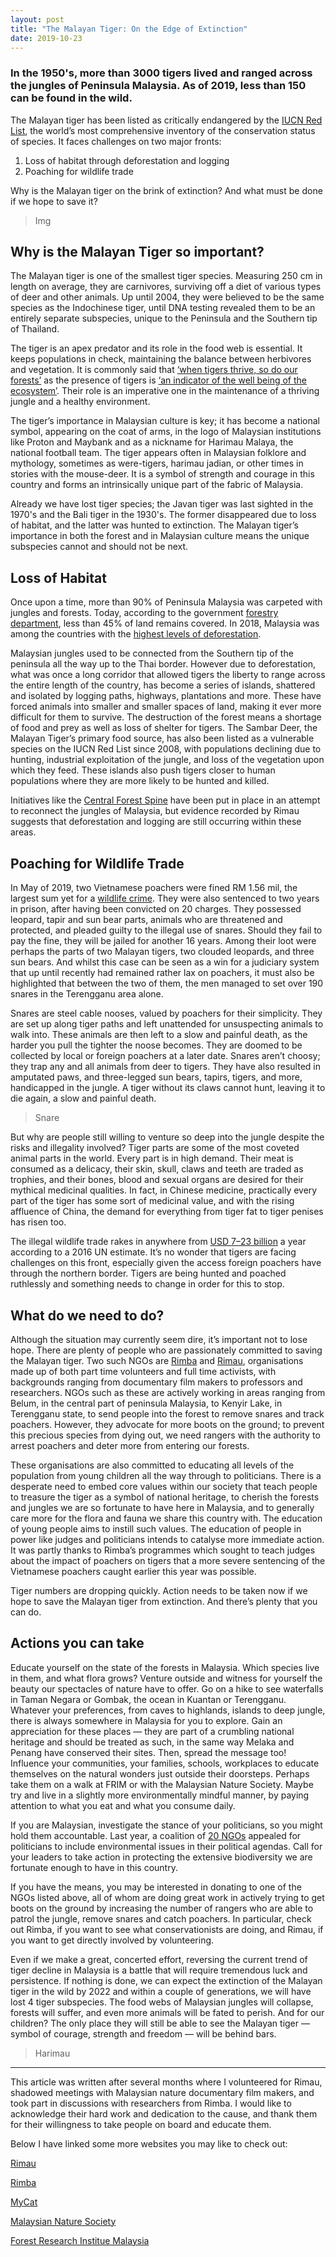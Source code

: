 ```yaml
---
layout: post
title: "The Malayan Tiger: On the Edge of Extinction"
date: 2019-10-23
---
```

### In the 1950's, more than **3000** tigers lived and ranged across the jungles of Peninsula Malaysia. As of 2019, less than **150** can be found in the wild.

The Malayan tiger has been listed as critically endangered by the [IUCN Red List](http://www.wwf.org.my/?19945/The-Malayan-tiger-is-officially-Critically-Endangered), the world’s most comprehensive inventory of the conservation status of species. It faces challenges on two major fronts:

1. Loss of habitat through deforestation and logging
2. Poaching for wildlife trade

Why is the Malayan tiger on the brink of extinction? And what must be done if we hope to save it?

>Img

## Why is the Malayan Tiger so important?

The Malayan tiger is one of the smallest tiger species. Measuring 250 cm in length on average, they are carnivores, surviving off a diet of various types of deer and other animals. Up until 2004, they were believed to be the same species as the Indochinese tiger, until DNA testing revealed them to be an entirely separate subspecies, unique to the Peninsula and the Southern tip of Thailand.

The tiger is an apex predator and its role in the food web is essential. It keeps populations in check, maintaining the balance between herbivores and vegetation. It is commonly said that [‘when tigers thrive, so do our forests’](https://www.youtube.com/watch?v=gg-XWADEpWM&t=159s) as the presence of tigers is [‘an indicator of the well being of the ecosystem’](https://www.wwfindia.org/about_wwf/priority_species/bengal_tiger/why_save_the_tigers/). Their role is an imperative one in the maintenance of a thriving jungle and a healthy environment.

The tiger’s importance in Malaysian culture is key; it has become a national symbol, appearing on the coat of arms, in the logo of Malaysian institutions like Proton and Maybank and as a nickname for Harimau Malaya, the national football team. The tiger appears often in Malaysian folklore and mythology, sometimes as were-tigers, harimau jadian, or other times in stories with the mouse-deer. It is a symbol of strength and courage in this country and forms an intrinsically unique part of the fabric of Malaysia.

Already we have lost tiger species; the Javan tiger was last sighted in the 1970's and the Bali tiger in the 1930's. The former disappeared due to loss of habitat, and the latter was hunted to extinction. The Malayan tiger’s importance in both the forest and in Malaysian culture means the unique subspecies cannot and should not be next.

## Loss of Habitat

Once upon a time, more than 90% of Peninsula Malaysia was carpeted with jungles and forests. Today, according to the government [forestry department](https://www.forestry.gov.my/en/2016-06-07-02-53-46/2016-06-07-03-12-29), less than 45% of land remains covered. In 2018, Malaysia was among the countries with the [highest levels of deforestation](https://www.malaymail.com/news/life/2019/04/26/report-malaysia-among-countries-with-high-levels-of-deforestation-in-2018/1747149).

Malaysian jungles used to be connected from the Southern tip of the peninsula all the way up to the Thai border. However due to deforestation, what was once a long corridor that allowed tigers the liberty to range across the entire length of the country, has become a series of islands, shattered and isolated by logging paths, highways, plantations and more. These have forced animals into smaller and smaller spaces of land, making it ever more difficult for them to survive. The destruction of the forest means a shortage of food and prey as well as loss of shelter for tigers. The Sambar Deer, the Malayan Tiger’s primary food source, has also been listed as a vulnerable species on the IUCN Red List since 2008, with populations declining due to hunting, industrial exploitation of the jungle, and loss of the vegetation upon which they feed. These islands also push tigers closer to human populations where they are more likely to be hunted and killed.

Initiatives like the [Central Forest Spine](https://www.undp.org/content/dam/malaysia/docs/Central%20Forest%20Spine%20Final%20Pro%20Doc.pdf) have been put in place in an attempt to reconnect the jungles of Malaysia, but evidence recorded by Rimau suggests that deforestation and logging are still occurring within these areas.

## Poaching for Wildlife Trade

In May of 2019, two Vietnamese poachers were fined RM 1.56 mil, the largest sum yet for a [wildlife crime](https://www.thestar.com.my/news/nation/2019/05/16/poachers-fined-rm156mil-the-biggest-yet-for-wildlife-crime). They were also sentenced to two years in prison, after having been convicted on 20 charges. They possessed leopard, tapir and sun bear parts, animals who are threatened and protected, and pleaded guilty to the illegal use of snares. Should they fail to pay the fine, they will be jailed for another 16 years. Among their loot were perhaps the parts of two Malayan tigers, two clouded leopards, and three sun bears. And whilst this case can be seen as a win for a judiciary system that up until recently had remained rather lax on poachers, it must also be highlighted that between the two of them, the men managed to set over 190 snares in the Terengganu area alone.

Snares are steel cable nooses, valued by poachers for their simplicity. They are set up along tiger paths and left unattended for unsuspecting animals to walk into. These animals are then left to a slow and painful death, as the harder you pull the tighter the noose becomes. They are doomed to be collected by local or foreign poachers at a later date. Snares aren’t choosy; they trap any and all animals from deer to tigers. They have also resulted in amputated paws, and three-legged sun bears, tapirs, tigers, and more, handicapped in the jungle. A tiger without its claws cannot hunt, leaving it to die again, a slow and painful death.

>Snare

But why are people still willing to venture so deep into the jungle despite the risks and illegality involved? Tiger parts are some of the most coveted animal parts in the world. Every part is in high demand. Their meat is consumed as a delicacy, their skin, skull, claws and teeth are traded as trophies, and their bones, blood and sexual organs are desired for their mythical medicinal qualities. In fact, in Chinese medicine, practically every part of the tiger has some sort of medicinal value, and with the rising affluence of China, the demand for everything from tiger fat to tiger penises has risen too.

The illegal wildlife trade rakes in anywhere from [USD 7–23 billion](https://www.traffic.org/about-us/illegal-wildlife-trade/) a year according to a 2016 UN estimate. It’s no wonder that tigers are facing challenges on this front, especially given the access foreign poachers have through the northern border. Tigers are being hunted and poached ruthlessly and something needs to change in order for this to stop.

## What do we need to do?

Although the situation may currently seem dire, it’s important not to lose hope. There are plenty of people who are passionately committed to saving the Malayan tiger. Two such NGOs are [Rimba](https://rimbaresearch.org/) and [Rimau](http://rimau.ngo/), organisations made up of both part time volunteers and full time activists, with backgrounds ranging from documentary film makers to professors and researchers. NGOs such as these are actively working in areas ranging from Belum, in the central part of peninsula Malaysia, to Kenyir Lake, in Terengganu state, to send people into the forest to remove snares and track poachers. However, they advocate for more boots on the ground; to prevent this precious species from dying out, we need rangers with the authority to arrest poachers and deter more from entering our forests.

These organisations are also committed to educating all levels of the population from young children all the way through to politicians. There is a desperate need to embed core values within our society that teach people to treasure the tiger as a symbol of national heritage, to cherish the forests and jungles we are so fortunate to have here in Malaysia, and to generally care more for the flora and fauna we share this country with. The education of young people aims to instill such values. The education of people in power like judges and politicians intends to catalyse more immediate action. It was partly thanks to Rimba’s programmes which sought to teach judges about the impact of poachers on tigers that a more severe sentencing of the Vietnamese poachers caught earlier this year was possible.

Tiger numbers are dropping quickly. Action needs to be taken now if we hope to save the Malayan tiger from extinction. And there’s plenty that you can do.

## Actions you can take

Educate yourself on the state of the forests in Malaysia. Which species live in them, and what flora grows? Venture outside and witness for yourself the beauty our spectacles of nature have to offer. Go on a hike to see waterfalls in Taman Negara or Gombak, the ocean in Kuantan or Terengganu. Whatever your preferences, from caves to highlands, islands to deep jungle, there is always somewhere in Malaysia for you to explore. Gain an appreciation for these places — they are part of a crumbling national heritage and should be treated as such, in the same way Melaka and Penang have conserved their sites. Then, spread the message too! Influence your communities, your families, schools, workplaces to educate themselves on the natural wonders just outside their doorsteps. Perhaps take them on a walk at FRIM or with the Malaysian Nature Society. Maybe try and live in a slightly more environmentally mindful manner, by paying attention to what you eat and what you consume daily.

If you are Malaysian, investigate the stance of your politicians, so you might hold them accountable. Last year, a coalition of [20 NGOs](https://www.thestar.com.my/news/nation/2018/04/11/include-environmental-needs-in-ge14-agendas-politicians-urged) appealed for politicians to include environmental issues in their political agendas. Call for your leaders to take action in protecting the extensive biodiversity we are fortunate enough to have in this country.

If you have the means, you may be interested in donating to one of the NGOs listed above, all of whom are doing great work in actively trying to get boots on the ground by increasing the number of rangers who are able to patrol the jungle, remove snares and catch poachers. In particular, check out Rimba, if you want to see what conservationists are doing, and Rimau, if you want to get directly involved by volunteering.

Even if we make a great, concerted effort, reversing the current trend of tiger decline in Malaysia is a battle that will require tremendous luck and persistence. If nothing is done, we can expect the extinction of the Malayan tiger in the wild by 2022 and within a couple of generations, we will have lost 4 tiger subspecies. The food webs of Malaysian jungles will collapse, forests will suffer, and even more animals will be fated to perish. And for our children? The only place they will still be able to see the Malayan tiger — symbol of courage, strength and freedom — will be behind bars.

> Harimau

---
This article was written after several months where I volunteered for Rimau, shadowed meetings with Malaysian nature documentary film makers, and took part in 
discussions with researchers from Rimba. I would like to acknowledge their hard work and dedication to the cause, and thank them for their willingness
to take people on board and educate them. 

Below I have linked some more websites you may like to check out:

[Rimau](http://rimau.ngo/)

[Rimba](https://rimbaresearch.org/)

[MyCat](http://mycat.my/)

[Malaysian Nature Society](https://www.mns.my/)

[Forest Research Institue Malaysia](https://www.frim.gov.my/)


